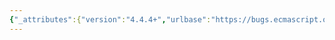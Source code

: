 ```yaml
---
{"_attributes":{"version":"4.4.4+","urlbase":"https://bugs.ecmascript.org/","maintainer":"dherman@mozilla.com"},"bug":{"bug_id":4205,"creation_ts":"2015-03-21 12:56:00 -0700","short_desc":"14.5 ClassExpression takes Yield and GeneratorParameter parameters but nothing supplies values to them.","delta_ts":"2015-04-03 12:35:32 -0700","product":"Draft for 6th Edition","component":"technical issue","version":"Rev 36: March 17, 2015 Release Candidate 3","rep_platform":"All","op_sys":"All","bug_status":"RESOLVED","resolution":"FIXED","priority":"Normal","bug_severity":"enhancement","everconfirmed":true,"reporter":{"uid":"allen","name":"Allen Wirfs-Brock"},"assigned_to":{"uid":"allen","name":"Allen Wirfs-Brock"},"long_desc":[{"commentid":13921,"comment_count":0,"who":{"uid":"allen","name":"Allen Wirfs-Brock"},"bug_when":"2015-03-21 12:56:27 -0700","thetext":"ClassExpression takes Yield and GeneratorParameter parameters but nothing supplies values to them.\n\nYield probably needs to be passed in from 12.2 but within a ClassExpression it only needs to propagate to the extends clause.  The other parts of the a class definition are all implicitly strict mode code so they don't need Yield parametrization to prevent use of \"yield\" as an identifier."},{"commentid":14029,"comment_count":1,"who":{"uid":"allen","name":"Allen Wirfs-Brock"},"bug_when":"2015-04-02 11:05:18 -0700","thetext":"fixed in rev37 editor's draft"},{"commentid":14053,"comment_count":2,"who":{"uid":"allen","name":"Allen Wirfs-Brock"},"bug_when":"2015-04-03 12:35:32 -0700","thetext":"In Rev37"}]}}
---
```

